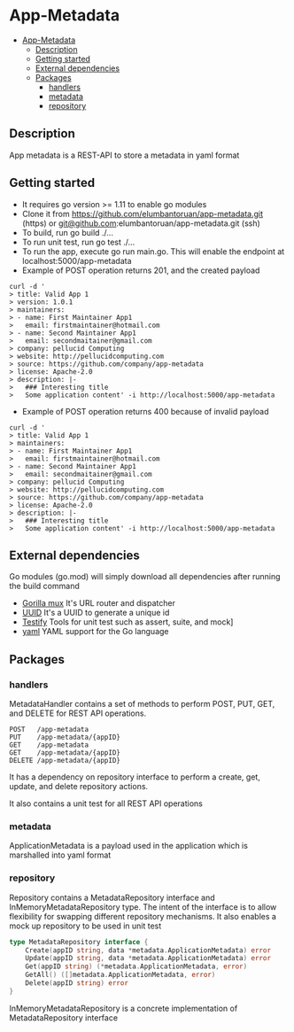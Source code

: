 # App-Metadata

- [App-Metadata](#app-metadata)
  - [Description](#description)
  - [Getting started](#getting-started)
  - [External dependencies](#external-dependencies)
  - [Packages](#packages)
    - [handlers](#handlers)
    - [metadata](#metadata)
    - [repository](#repository)

## Description

App metadata is a REST-API to store a metadata in yaml format

## Getting started

- It requires go version >= 1.11 to enable go modules
- Clone it from <https://github.com/elumbantoruan/app-metadata.git> (https) or git@github.com:elumbantoruan/app-metadata.git (ssh)
- To build, run go build ./...
- To run unit test, run go test ./...
- To run the app, execute go run main.go.  This will enable the endpoint at localhost:5000/app-metadata
- Example of POST operation returns 201, and the created payload

``` text
curl -d '
> title: Valid App 1
> version: 1.0.1
> maintainers:
> - name: First Maintainer App1
>   email: firstmaintainer@hotmail.com
> - name: Second Maintainer App1
>   email: secondmaitainer@gmail.com
> company: pellucid Computing
> website: http://pellucidcomputing.com
> source: https://github.com/company/app-metadata
> license: Apache-2.0
> description: |-
>   ### Interesting title
>   Some application content' -i http://localhost:5000/app-metadata
```

- Example of POST operation returns 400 because of invalid payload

``` text
curl -d '
> title: Valid App 1
> maintainers:
> - name: First Maintainer App1
>   email: firstmaintainer@hotmail.com
> - name: Second Maintainer App1
>   email: secondmaitainer@gmail.com
> company: pellucid Computing
> website: http://pellucidcomputing.com
> source: https://github.com/company/app-metadata
> license: Apache-2.0
> description: |-
>   ### Interesting title
>   Some application content' -i http://localhost:5000/app-metadata
```

## External dependencies

Go modules (go.mod) will simply download all dependencies after running the build command

- [Gorilla mux](https://github.com/gorilla/mux)  It's URL router and dispatcher
- [UUID](https://github.com/google/uuid) It's a UUID to generate a unique id
- [Testify](https://github.com/stretchr/testify) Tools for unit test such as assert, suite, and mock]
- [yaml](gopkg.in/yaml.v2) YAML support for the Go language

## Packages

### handlers

MetadataHandler contains a set of methods to perform POST, PUT, GET, and DELETE for REST API operations.

``` text
POST   /app-metadata
PUT    /app-metadata/{appID}
GET    /app-metadata
GET    /app-metadata/{appID}
DELETE /app-metadata/{appID}
```

It has a dependency on repository interface to perform a create, get, update, and delete repository actions.

It also contains a unit test for all REST API operations

### metadata

ApplicationMetadata is a payload used in the application which is marshalled into yaml format

### repository

Repository contains a MetadataRepository interface and InMemoryMetadataRepository type.  The intent of the interface is to allow flexibility for swapping different repository mechanisms.  It also enables a mock up repository to be used in unit test

``` go
type MetadataRepository interface {
    Create(appID string, data *metadata.ApplicationMetadata) error
    Update(appID string, data *metadata.ApplicationMetadata) error
    Get(appID string) (*metadata.ApplicationMetadata, error)
    GetAll() ([]metadata.ApplicationMetadata, error)
    Delete(appID string) error
}
```

InMemoryMetadataRepository is a concrete implementation of MetadataRepository interface

